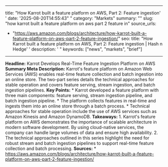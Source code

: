 ﻿---

title: "How Karrot built a feature platform on AWS, Part 2: Feature ingestion''
date: '2025-08-20T14:55:43""
category: "Markets"
summary: ""
slug: "how karrot built a feature platform on aws part 2 feature in"
source_urls:
  - "https://aws.amazon.com/blogs/architecture/how-karrot-built-a-feature-platform-on-aws-part-2-feature-ingestion/"
seo:
  title: "How Karrot built a feature platform on AWS, Part 2: Feature ingestion | Hash n Hedge''
  description: '"
  keywords: ["news", "markets", "brief"]

---
**Headline:** Karrot Develops Real-Time Feature Ingestion Platform on AWS  **Summary Meta Description:** Karrot's feature platform on Amazon Web Services (AWS) enables real-time feature collection and batch ingestion into an online store. The two-part series details the technical approaches for stable operation and covers feature serving, stream ingestion, and batch ingestion pipelines.  **Key Points:**  * Karrot developed a feature platform with three main components: feature serving, stream ingestion pipeline, and batch ingestion pipeline. * The platform collects features in real-time and ingests them into an online store through a batch process. * Technical approaches for stable operation include the use of AWS services such as Amazon Kinesis and Amazon DynamoDB.  **Takeaways:**  1. Karrot's feature platform on AWS demonstrates the importance of scalable architecture in modern software development. By using cloud-native services, the company can handle large volumes of data and ensure high availability. 2. The technical approaches outlined in this series highlight the need for robust stream and batch ingestion pipelines to support real-time feature collection and batch processing.  **Sources:**  * https://aws.amazon.com/blogs/architecture/how-karrot-built-a-feature-platform-on-aws-part-2-feature-ingestion/ 
